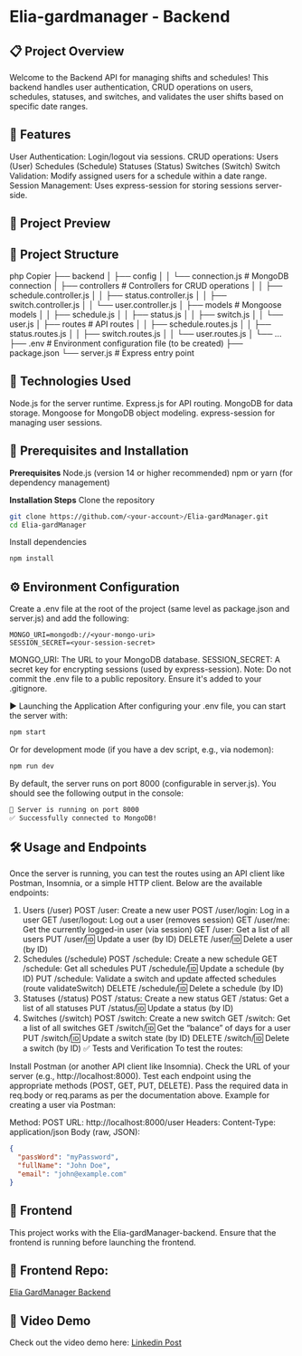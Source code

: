 # Elia-gardmanager - Backend 

## 📋 Project Overview
Welcome to the Backend API for managing shifts and schedules!
This backend handles user authentication, CRUD operations on users, schedules, statuses, and switches, and validates the user shifts based on specific date ranges.

## 📱 Features
User Authentication: Login/logout via sessions.
CRUD operations:
Users (User)
Schedules (Schedule)
Statuses (Status)
Switches (Switch)
Switch Validation: Modify assigned users for a schedule within a date range.
Session Management: Uses express-session for storing sessions server-side.

## 📸 Project Preview

## 📂 Project Structure
php
Copier
├── backend
│   ├── config
│   │   └── connection.js        # MongoDB connection
│   ├── controllers              # Controllers for CRUD operations
│   │   ├── schedule.controller.js
│   │   ├── status.controller.js
│   │   ├── switch.controller.js
│   │   └── user.controller.js
│   ├── models                   # Mongoose models
│   │   ├── schedule.js
│   │   ├── status.js
│   │   ├── switch.js
│   │   └── user.js
│   ├── routes                   # API routes
│   │   ├── schedule.routes.js
│   │   ├── status.routes.js
│   │   ├── switch.routes.js
│   │   └── user.routes.js
│   └── ...
├── .env                         # Environment configuration file (to be created)
├── package.json
└── server.js                    # Express entry point

## 🚀 Technologies Used
Node.js for the server runtime.
Express.js for API routing.
MongoDB for data storage.
Mongoose for MongoDB object modeling.
express-session for managing user sessions.

## 🔧 Prerequisites and Installation

**Prerequisites**
Node.js (version 14 or higher recommended)
npm or yarn (for dependency management)

**Installation Steps**
Clone the repository
```bash
git clone https://github.com/<your-account>/Elia-gardManager.git
cd Elia-gardManager
```
Install dependencies
```bash
npm install
```

## ⚙️ Environment Configuration
Create a .env file at the root of the project (same level as package.json and server.js) and add the following:

```env
MONGO_URI=mongodb://<your-mongo-uri>
SESSION_SECRET=<your-session-secret>
```
MONGO_URI: The URL to your MongoDB database.
SESSION_SECRET: A secret key for encrypting sessions (used by express-session).
Note: Do not commit the .env file to a public repository. Ensure it's added to your .gitignore.

▶️ Launching the Application
After configuring your .env file, you can start the server with:

```bash
npm start
```
Or for development mode (if you have a dev script, e.g., via nodemon):

```bash
npm run dev
```
By default, the server runs on port 8000 (configurable in server.js).
You should see the following output in the console:

```bash
🐍 Server is running on port 8000
✅ Successfully connected to MongoDB!
```

## 🛠️ Usage and Endpoints
Once the server is running, you can test the routes using an API client like Postman, Insomnia, or a simple HTTP client. Below are the available endpoints:

1. Users (/user)
POST /user: Create a new user
POST /user/login: Log in a user
GET /user/logout: Log out a user (removes session)
GET /user/me: Get the currently logged-in user (via session)
GET /user: Get a list of all users
PUT /user/:id: Update a user (by ID)
DELETE /user/:id: Delete a user (by ID)
2. Schedules (/schedule)
POST /schedule: Create a new schedule
GET /schedule: Get all schedules
PUT /schedule/:id: Update a schedule (by ID)
PUT /schedule: Validate a switch and update affected schedules (route validateSwitch)
DELETE /schedule/:id: Delete a schedule (by ID)
3. Statuses (/status)
POST /status: Create a new status
GET /status: Get a list of all statuses
PUT /status/:id: Update a status (by ID)
4. Switches (/switch)
POST /switch: Create a new switch
GET /switch: Get a list of all switches
GET /switch/:id: Get the “balance” of days for a user
PUT /switch/:id: Update a switch state (by ID)
DELETE /switch/:id: Delete a switch (by ID)
✅ Tests and Verification
To test the routes:

Install Postman (or another API client like Insomnia).
Check the URL of your server (e.g., http://localhost:8000).
Test each endpoint using the appropriate methods (POST, GET, PUT, DELETE).
Pass the required data in req.body or req.params as per the documentation above.
Example for creating a user via Postman:

Method: POST
URL: http://localhost:8000/user
Headers:
Content-Type: application/json
Body (raw, JSON):

```json
{
  "passWord": "myPassword",
  "fullName": "John Doe",
  "email": "john@example.com"
}
```

## 🔗 Frontend
This project works with the Elia-gardManager-backend.
Ensure that the frontend is running before launching the frontend.

## 🔗 Frontend Repo: 
[Elia GardManager Backend](https://github.com/Fauve-mce/elia-gardmanager-frontend)

## 🎥 Video Demo
Check out the video demo here: 
[Linkedin Post](https://www.linkedin.com/feed/update/urn:li:activity:7301037570862338049/)
